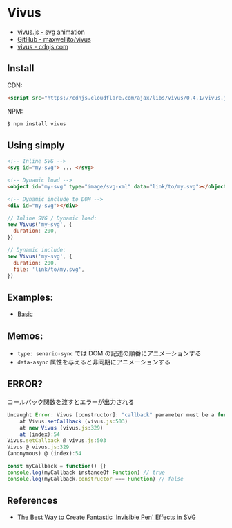 # Vivus
- [vivus.js - svg animation](https://maxwellito.github.io/vivus/)
- [GitHub - maxwellito/vivus](https://github.com/maxwellito/vivus)
- [vivus - cdnjs.com](https://cdnjs.com/libraries/vivus)

## Install
CDN:
```html
<script src="https://cdnjs.cloudflare.com/ajax/libs/vivus/0.4.1/vivus.js"></script>
```

NPM:
```bash
$ npm install vivus
```

## Using simply

```html
<!-- Inline SVG -->
<svg id="my-svg"> ... </svg>

<!-- Dynamic load -->
<object id="my-svg" type="image/svg-xml" data="link/to/my.svg"></object>

<!-- Dynamic include to DOM -->
<div id="my-svg"></div>
```

```js
// Inline SVG / Dynamic load:
new Vivus('my-svg', {
  duration: 200,
})

// Dynamic include:
new Vivus('my-svg', {
  duration: 200,
  file: 'link/to/my.svg',
})
```

## Examples:
- [Basic](https://jsfiddle.net/walfo/aax6yjy3/)

## Memos:
- `type: senario-sync` では DOM の記述の順番にアニメーションする
- `data-async` 属性を与えると非同期にアニメーションする

## ERROR?
コールバック関数を渡すとエラーが出力される
```js
Uncaught Error: Vivus [constructor]: "callback" parameter must be a function
    at Vivus.setCallback (vivus.js:503)
    at new Vivus (vivus.js:329)
    at (index):54
Vivus.setCallback @ vivus.js:503
Vivus @ vivus.js:329
(anonymous) @ (index):54
```

```js
const myCallback = function() {}
console.log(myCallback instanceOf Function) // true
console.log(myCallback.constructor === Function) // false
```


## References
- [The Best Way to Create Fantastic 'Invisible Pen' Effects in SVG](https://www.sitepoint.com/how-to-create-the-invisible-pen-effect-in-svg-using-vivus-js/)
